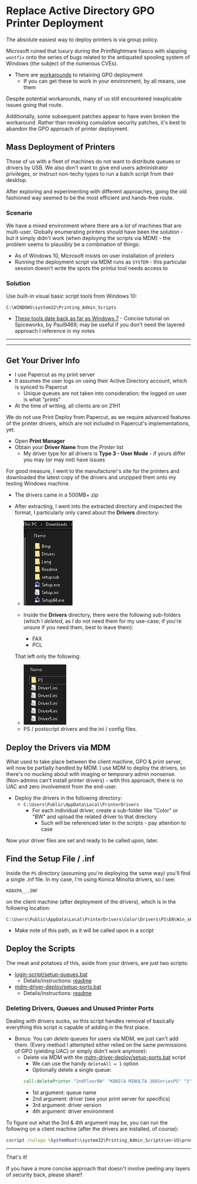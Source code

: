 # Replace Active Directory GPO Printer Deployment
The absolute easiest way to deploy printers is via group policy.

Microsoft ruined that luxury during the PrintNightmare fiasco with slapping `wontfix` onto the series of bugs related to the antiquated spooling system of Windows (the subject of the numerous CVEs).

- There are [workarounds](https://theitbros.com/allow-non-admins-install-printer-drivers-via-gpo/) to retaining GPO deployment
  - If you can get these to work in your environment, by all means, use them

Despite potential workarounds, many of us still encountered inexplicable issues going that route.

Additionally, some subsequent patches appear to have even broken the workaround.  Rather than revoking cumulative security patches, it's best to abandon the GPO approach of printer deployment.

## Mass Deployment of Printers
Those of us with a fleet of machines do not want to distribute queues or drivers by USB.  We also don't want to give end users administrator privileges, or instruct non-techy types to run a batch script from their desktop.

After exploring and experimenting with different approaches, going the old fashioned way seemed to be the most efficient and hands-free route.

### Scenario
We have a mixed environment where there are a *lot* of machines that are multi-user.  Globally enumerating printers should have been the solution - but it simply didn't work (when deploying the scripts via MDM) - the problem seems to plausibly be a combination of things:
- As of Windows 10, Microsoft insists on user installation of printers
- Running the deployment script via MDM runs as `SYSTEM` - this particular session doesn't write the spots the printui tool needs access to

### Solution
Use built-in visual basic script tools from Windows 10:
```batch
C:\WINDOWS\system32\Printing_Admin_Scripts
```
- [These tools date back as far as Windows 7](https://community.spiceworks.com/how_to/71708-how-to-install-printer-driver-and-add-a-network-printer-from-the-command-line) - Concise tutorial on Spiceworks, by Paul9469; may be useful if you don't need the layered approach I reference in my notes


***
***

## Get Your Driver Info
- I use Papercut as my print server
- It assumes the user logs on using their Active Directory account, which is synced to Papercut
  - Unique queues are not taken into consideration; the logged on user is what "prints"
- At the time of writing, all clients are on 21H1

We do not use Print Deploy from Papercut, as we require advanced features of the printer drivers, which are not included in Papercut's implementations, yet.

- Open **Print Manager**
- Obtain your **Driver Name** from the *Printer* list
  - My driver type for all drivers is **Type 3 - User Mode** - if yours differ you may (or may not) have issues

For good measure, I went to the manufacturer's site for the printers and downloaded the latest copy of the drivers and unzipped them onto my testing Windows machine.
- The drivers came in a 500MB+ zip
- After extracting, I went into the extracted directory and inspected the format, I particularly only cared about the **Drivers** directory:
    - ![extracted printer driver zip](img/driver-dir.png)

    - Inside the **Drivers** directory, there were the following sub-folders (which I *deleted*, as I do not need them for my use-case; if you're unsure if you need them, best to leave them):
      - FAX
      - PCL

    That left only the following:
    - ![remaining ps drivers and ini](img/ps-drivers.png)
    - PS / postscript drivers and the ini / config files.

## Deploy the Drivers via MDM
What used to take place between the client machine, GPO & print server, will now be partially handled by MDM.  I use MDM to deploy the drivers, so there's no mucking about with imaging or temporary admin nonsense. (Non-admins can't install printer drivers) - with this approach, there is no UAC and zero involvement from the end-user.

- Deploy the drivers in the following directory:
  - `C:\Users\Public\AppData\Local\PrinterDrivers`
    - For each individual driver, create a sub-folder like "Color" or "BW" and upload the related driver to that directory
      - Such will be referenced later in the scripts - pay attention to case

Now your driver files are set and ready to be called upon, later.

## Find the Setup File / .inf
Inside the `PS` directory (assuming you're deploying the same way) you'll find a single .inf file.  In my case, I'm using Konica Minolta drivers, so I see:
```batch
KOAXPA__.INF
```
on the client machine (after deployment of the drivers), which is in the following location:
```batch
C:\Users\Public\AppData\Local\PrinterDrivers\Color\Drivers\PS\EN\Win_x64\KOAXPA__.INF
```
- Make note of this path, as it will be called upon in a script

## Deploy the Scripts
The meat and potatoes of this, aside from your drivers, are just two scripts:
- [login-script/setup-queues.bat](login-script/setup-queues.bat)
  - Details/instructions: [readme](login-script/README.md)
- [mdm-driver-deploy/setup-ports.bat](mdm-driver-deploy/setup-ports.bat)
  - Details/instructions: [readme](mdm-driver-deploy/README.md)

### Deleting Drivers, Queues and Unused Printer Ports
Dealing with drivers sucks, so this script handles removal of basically everything this script is capable of adding in the first place.

- Bonus: You can *delete* queues for users via MDM, we just can't add them.  (Every method I attempted either relied on the same permissions of GPO (yielding UAC) or simply didn't work anymore):
  - Delete via MDM with the [mdm-driver-deploy/setup-ports.bat](mdm-driver-deploy/setup-ports.bat) script
    - We can use the handy `deleteAll = 1` option
    - Optionally delete a single queue:
    ```bat
    call:deletePrinter "2ndFloorBW" "KONICA MINOLTA 368SeriesPS" "3" "Windows x64"
    ```
    - 1st argument: queue name
    - 2nd argument: driver (see your print server for specifics)
    - 3rd argument: driver version
    - 4th argument: driver environment


To figure out what the 3rd & 4th argument may be, you can run the following on a client machine (after the drivers are installed, of course):

```bat
cscript /nologo %SystemRoot%\system32\Printing_Admin_Scripts\en-US\prndrvr.vbs -l | findstr /i "KONICA MINOLTA 368SeriesPS"
```

***
That's it!

If you have a more concise approach that doesn't involve peeling any layers of security back, please share!!
